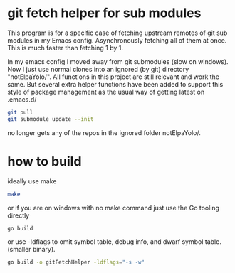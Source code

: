 # git fetch helper for sub modules

This program is for a specific case of fetching upstream remotes of git sub modules in my Emacs config.
Asynchronously fetching all of them at once. This is much faster than fetching 1 by 1.

In my emacs config I moved away from git submodules (slow on windows).
Now I just use normal clones into an ignored (by git) directory "notElpaYolo/".
All functions in this project are still relevant and work the same.
But several extra helper functions have been added to support this style of package management as
the usual way of getting latest on .emacs.d/
```bash
git pull
git submodule update --init
```
no longer gets any of the repos in the ignored folder notElpaYolo/.


# how to build 

ideally use make
```bash
make
```

or if you are on windows with no make command just use the Go tooling directly
```bash
go build
```

or use -ldflags to omit symbol table, debug info, and dwarf symbol table. (smaller binary).
```bash
go build -o gitFetchHelper -ldflags="-s -w"
```